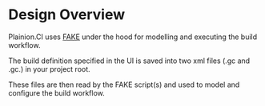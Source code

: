 # Design Overview

Plainion.CI uses [FAKE](https://fsharp.github.io/FAKE/) under the hood for modelling and executing the build workflow.

The build definition specified in the UI is saved into two xml files (.gc and .gc.<user>) in your project root.

These files are then read by the FAKE script(s) and used to model and configure the build workflow.
